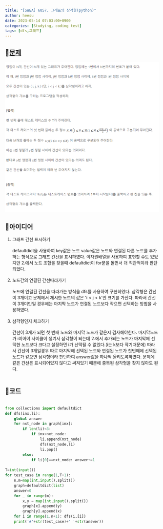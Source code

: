 ```yaml
---
title: "[SWEA] 6057. 그래프의 삼각형(python)"
author: heesu
date: 2023-05-14 07:03:00+0900
categories: [Studying, coding test]
tags: [dfs,그래프]
---
```



## 📌[문제](https://swexpertacademy.com/main/code/problem/problemDetail.do?problemLevel=3&contestProbId=AWbHcWd6AFcDFAV0&categoryId=AWbHcWd6AFcDFAV0&categoryType=CODE&problemTitle=&orderBy=PASS_RATE&selectCodeLang=PYTHON&select-1=3&pageSize=10&pageIndex=10)


![Alt text](https://github.com/skagmltn7/practice_coding_test/blob/main/SWEA/img/problem_6057.PNG?raw=true)


## 💪아이디어


1. 그래프 간선 표시하기<br><br>
defaultdict을 사용하여 key값은 노드 value값은 노드와 연결된 다른 노드를 추가하는 형식으로 그래프 간선을 표시하였다. 이차원배열을 사용하여 표현할 수도 있었지만 2.에서 노드 조합을 찾을때 defaultdict이 for문을 돌면서 더 직관적이라 판단되었다.<br><br>
2. 노드간의 연결된 간선따라가기<br><br>
노드에 연결된 간선을 따라가는 방식을 dfs를 사용하여 구현하였다. 삼각형은 간선이 3개이고 문제에서 제시한 노드의 값은 'i < j < k'인 크기를 가진다. 따라서 간선이 3개미만일 경우에는 마지막 노드가 연결된 노드보다 작으면 선택하는 방법을 사용하였다. <br><br>
3. 삼각형인지 체크하기<br><br>
간선이 3개가 되면 첫 번째 노드와 마지막 노드가 같은지 검사해야한다. 마지막노드가 i이어야 사이클이 생겨서 삼각형이 되는데 2.에서 추가되는 노드가 마지막에 선택한 노드보다 크다고 설정하면 i가 선택될 수 없었다.(i는 k보다 작기때문에) 따라서 간선이 3개일경우 따로 마지막에 선택된 노드와 연결된 노드가 첫번째에 선택된 노드가 같으면 삼각형이라 판단하여 answer값을 하나씩 올리도록하였다. 문제에 같은 간선은 표시되어있지 않다고 써져있기 때문에 중복된 삼각형을 찾지 않아도 된다.<br><br>

## 🥂코드


```python

from collections import defaultdict
def dfs(inx,li):
    global answer
    for nxt_node in graph[inx]:
        if len(li)<3:
            if inx<nxt_node:
                li.append(nxt_node)
                dfs(nxt_node,li)
                li.pop()
        else:
            if li[0]==nxt_node: answer+=1
                
T=int(input())
for test_case in range(1,T+1):
    n,m=map(int,input().split())
    graph=defaultdict(list)
    answer=0
    for _ in range(m):
        x,y = map(int,input().split())
        graph[x].append(y)
        graph[y].append(x)
    for i in range(1,n+1): dfs(i,[i])
    print('#'+str(test_case)+' '+str(answer))
```
